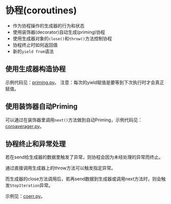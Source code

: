 # 协程(coroutines)

- 作为协程操作的生成器的行为和状态
- 使用装饰器(decorator)自动生成(priming)协程
- 使用生成器对象的`close()`和`throw()`方法控制协程
- 协程终止时如何返回值
- 新的`yield from`语法

## 使用生成器构造协程

示例代码见：[priming.py](priming.py)。
注意：每次的yield赋值是要等到下次执行时才会真正赋值。

## 使用装饰器自动Priming

可以通过在装饰器里调用`next()`方法做到自动Priming，示例代码见：[coroaverager.py](coroaverager.py)。

## 协程终止和异常处理

若在send给生成器的数据里触发了异常，则协程会因为未经处理的异常而终止。

通过直接调用生成器上的throw方法可以触发指定异常。

而生成器的close方法调用后，若再send数据到生成器或调用next方法时，则会触发`StopIteration`异常。

示例见：[coerr.py](coerr.py)。
